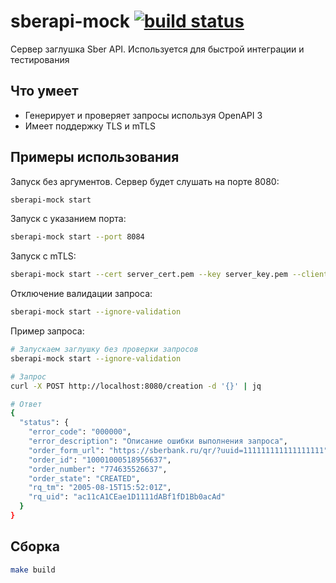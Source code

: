 # sberapi-mock [![build status](https://github.com/rige1/sberapi-mock/actions/workflows/workflow.yml/badge.svg?branch=main)](https://github.com/rige1/sberapi-mock/actions/workflows/workflow.yml)

Сервер заглушка Sber API. Используется для быстрой интеграции и тестирования 

## Что умеет 

* Генерирует и проверяет запросы используя OpenAPI 3
* Имеет поддержку TLS и mTLS

## Примеры использования 

Запуск без аргументов. Сервер будет слушать на порте 8080: 

```sh
sberapi-mock start
```

Запуск с указанием порта: 

```sh
sberapi-mock start --port 8084
```

Запуск с mTLS:

```sh 
sberapi-mock start --cert server_cert.pem --key server_key.pem --client-cert client_cert.pem 
```

Отключение валидации запроса: 
```sh
sberapi-mock start --ignore-validation
```

Пример запроса: 

```sh
# Запускаем заглушку без проверки запросов 
sberapi-mock start --ignore-validation

# Запрос
curl -X POST http://localhost:8080/creation -d '{}' | jq 

# Ответ
{
  "status": {
    "error_code": "000000",
    "error_description": "Описание ошибки выполнения запроса",
    "order_form_url": "https://sberbank.ru/qr/?uuid=111111111111111111",
    "order_id": "10001000518956637",
    "order_number": "774635526637",
    "order_state": "CREATED",
    "rq_tm": "2005-08-15T15:52:01Z",
    "rq_uid": "ac11cA1CEae1D1111dABf1fD1Bb0acAd"
  }
}
```

## Сборка

```sh 
make build 
```